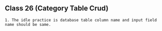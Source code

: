 ## **Class 26 (Category Table Crud)**

    1. The idle practice is database table column name and input field name should be same.